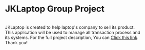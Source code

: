 # JKLaptop Group Project 

<br> JKLaptop is created to help laptop's company to sell its product. 
<br> This application will be used to manage all transaction process and
<br> its systems. For the full project description, You can [Click this link](https://binusianorg-my.sharepoint.com/personal/vanessa_dominic_binus_ac_id/_layouts/15/guestaccess.aspx?docid=0677f16400786430f8972128004eca981&authkey=ATbp-qUea-4z9JEXEg0aCwE&e=cia1hH).
<br> Thank you!